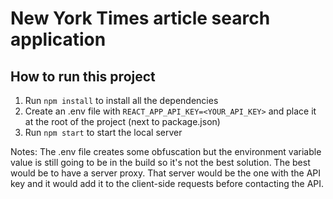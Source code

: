 # New York Times article search application
## How to run this project
1. Run `npm install` to install all the dependencies
2. Create an .env file with
`REACT_APP_API_KEY=<YOUR_API_KEY>`
and place it at the root of the project (next to package.json)
3. Run `npm start` to start the local server

Notes:
The .env file creates some obfuscation but the environment variable value is still going to be in the build so it's not the best solution. The best would be to have a server proxy. That server would be the one with the API key and it would add it to the client-side requests before contacting the API.